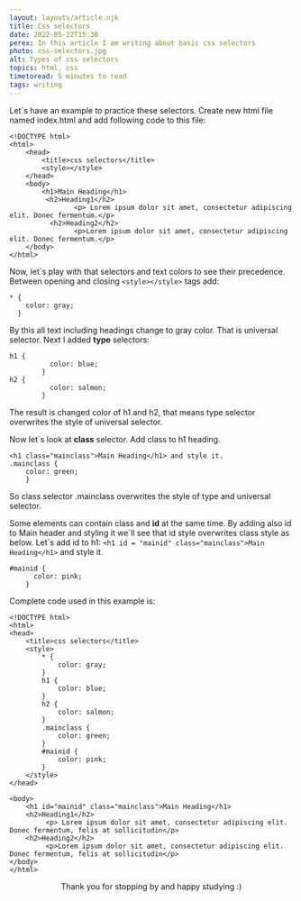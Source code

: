 ```yaml
---
layout: layouts/article.njk
title: Css selectors
date: 2022-05-22T15:30
perex: In this article I am writing about basic css selectors
photo: css-selectors.jpg
alt: Types of css selectors
topics: html, css
timetoread: 5 minutes to read
tags: writing
---
```


Let´s have an example to practice these selectors. Create new html file named index.html and add following code to this file:

```
<!DOCTYPE html>
<html>
    <head>
        <title>css selectors</title>
        <style></style>
    </head>
    <body>
        <h1>Main Heading</h1>
         <h2>Heading1</h2>
                <p> Lorem ipsum dolor sit amet, consectetur adipiscing elit. Donec fermentum.</p>
          <h2>Heading2</h2>
                <p>Lorem ipsum dolor sit amet, consectetur adipiscing elit. Donec fermentum.</p>
    </body>
</html>
```

Now, let´s play with that selectors and text colors to see their precedence.
Between opening and closing `<style></style>` tags add:

```
* {
    color: gray;
  }
```

By this all text including headings change to gray color. That is universal selector.
Next I added **type** selectors:

```
h1 {
          color: blue;
        }
h2 {
          color: salmon;
        }
```

The result is changed color of h1 and h2, that means type selector overwrites the style of universal selector.

Now let´s look at **class** selector.
Add class to h1 heading.

```
<h1 class="mainclass">Main Heading</h1> and style it.
.mainclass {
    color: green;
    }
```

So class selector .mainclass overwrites the style of type and universal selector.

Some elements can contain class and **id** at the same time. By adding also id to Main header and styling it we´ll see that id style overwrites class style as below.
Let´s add id to h1: `<h1 id = "mainid" class="mainclass">Main Heading</h1>` and style it.

```
#mainid {
      color: pink;
    }
```

Complete code used in this example is:

```
<!DOCTYPE html>
<html>
<head>
    <title>css selectors</title>
    <style>
        * {
            color: gray;
        }
        h1 {
            color: blue;
        }
        h2 {
            color: salmon;
        }
        .mainclass {
            color: green;
        }
        #mainid {
            color: pink;
        }
    </style>
</head>

<body>
    <h1 id="mainid" class="mainclass">Main Heading</h1>
    <h2>Heading1</h2>
         <p> Lorem ipsum dolor sit amet, consectetur adipiscing elit. Donec fermentum, felis at sollicitudin</p>
    <h2>Heading2</h2>
         <p>Lorem ipsum dolor sit amet, consectetur adipiscing elit. Donec fermentum, felis at sollicitudin</p>
</body>
</html>
```

<div style="text-align: center;">
Thank you for stopping by and happy studying :)
</div>
